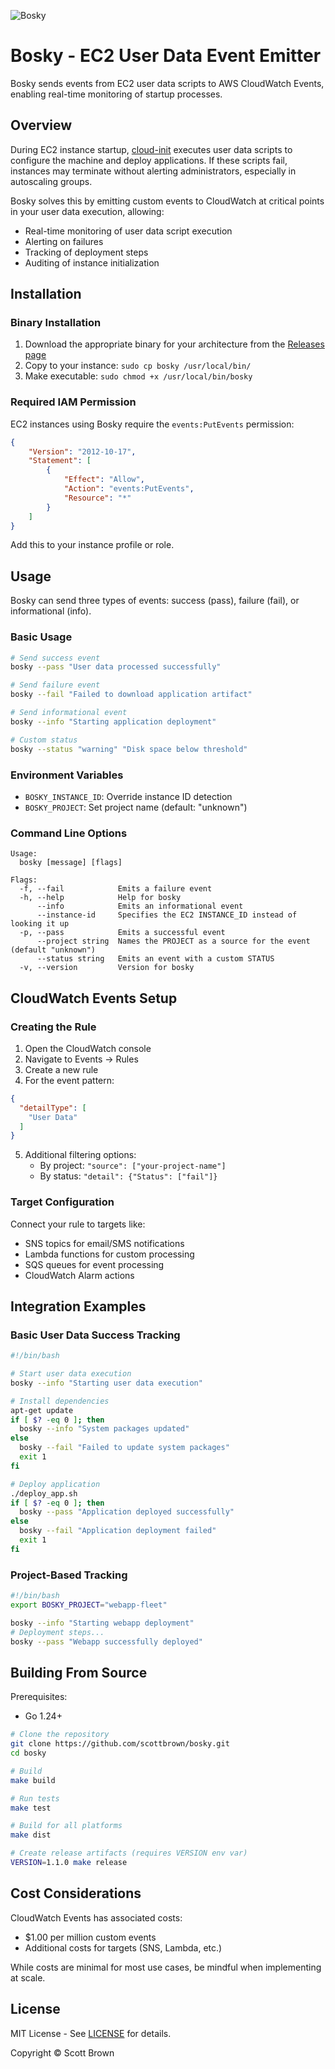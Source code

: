 ![Bosky](bosky.png)

# Bosky - EC2 User Data Event Emitter

Bosky sends events from EC2 user data scripts to AWS CloudWatch Events, enabling real-time monitoring of startup processes.

## Overview

During EC2 instance startup, [cloud-init](https://cloud-init.io/) executes user data scripts to configure the machine and deploy applications. If these scripts fail, instances may terminate without alerting administrators, especially in autoscaling groups.

Bosky solves this by emitting custom events to CloudWatch at critical points in your user data execution, allowing:
- Real-time monitoring of user data script execution
- Alerting on failures
- Tracking of deployment steps
- Auditing of instance initialization

## Installation

### Binary Installation

1. Download the appropriate binary for your architecture from the [Releases page](https://github.com/scottbrown/bosky/releases)
2. Copy to your instance: `sudo cp bosky /usr/local/bin/`
3. Make executable: `sudo chmod +x /usr/local/bin/bosky`

### Required IAM Permission

EC2 instances using Bosky require the `events:PutEvents` permission:

```json
{
    "Version": "2012-10-17",
    "Statement": [
        {
            "Effect": "Allow",
            "Action": "events:PutEvents",
            "Resource": "*"
        }
    ]
}
```

Add this to your instance profile or role.

## Usage

Bosky can send three types of events: success (pass), failure (fail), or informational (info).

### Basic Usage

```bash
# Send success event
bosky --pass "User data processed successfully"

# Send failure event
bosky --fail "Failed to download application artifact"

# Send informational event
bosky --info "Starting application deployment"

# Custom status
bosky --status "warning" "Disk space below threshold"
```

### Environment Variables

- `BOSKY_INSTANCE_ID`: Override instance ID detection
- `BOSKY_PROJECT`: Set project name (default: "unknown")

### Command Line Options

```
Usage:
  bosky [message] [flags]

Flags:
  -f, --fail            Emits a failure event
  -h, --help            Help for bosky
      --info            Emits an informational event
      --instance-id     Specifies the EC2 INSTANCE_ID instead of looking it up
  -p, --pass            Emits a successful event
      --project string  Names the PROJECT as a source for the event (default "unknown")
      --status string   Emits an event with a custom STATUS
  -v, --version         Version for bosky
```

## CloudWatch Events Setup

### Creating the Rule

1. Open the CloudWatch console
2. Navigate to Events → Rules
3. Create a new rule
4. For the event pattern:

```json
{
  "detailType": [
    "User Data"
  ]
}
```

5. Additional filtering options:
   - By project: `"source": ["your-project-name"]`
   - By status: `"detail": {"Status": ["fail"]}`

### Target Configuration

Connect your rule to targets like:
- SNS topics for email/SMS notifications
- Lambda functions for custom processing
- SQS queues for event processing
- CloudWatch Alarm actions

## Integration Examples

### Basic User Data Success Tracking

```bash
#!/bin/bash

# Start user data execution
bosky --info "Starting user data execution"

# Install dependencies
apt-get update
if [ $? -eq 0 ]; then
  bosky --info "System packages updated"
else
  bosky --fail "Failed to update system packages"
  exit 1
fi

# Deploy application
./deploy_app.sh
if [ $? -eq 0 ]; then
  bosky --pass "Application deployed successfully"
else
  bosky --fail "Application deployment failed"
  exit 1
fi
```

### Project-Based Tracking

```bash
#!/bin/bash
export BOSKY_PROJECT="webapp-fleet"

bosky --info "Starting webapp deployment"
# Deployment steps...
bosky --pass "Webapp successfully deployed"
```

## Building From Source

Prerequisites:
- Go 1.24+

```bash
# Clone the repository
git clone https://github.com/scottbrown/bosky.git
cd bosky

# Build
make build

# Run tests
make test

# Build for all platforms
make dist

# Create release artifacts (requires VERSION env var)
VERSION=1.1.0 make release
```

## Cost Considerations

CloudWatch Events has associated costs:
- $1.00 per million custom events
- Additional costs for targets (SNS, Lambda, etc.)

While costs are minimal for most use cases, be mindful when implementing at scale.

## License

MIT License - See [LICENSE](LICENSE) for details.

Copyright © Scott Brown
